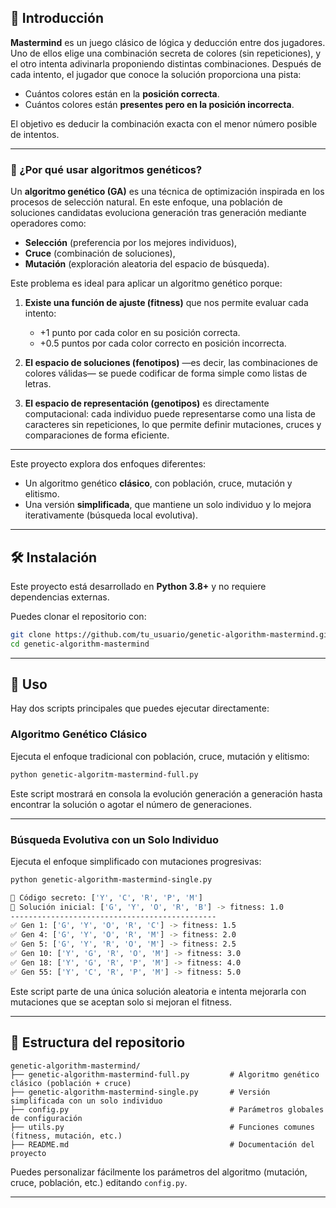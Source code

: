 

## 🧠 Introducción

**Mastermind** es un juego clásico de lógica y deducción entre dos jugadores. Uno de ellos elige una combinación secreta de colores (sin repeticiones), y el otro intenta adivinarla proponiendo distintas combinaciones. Después de cada intento, el jugador que conoce la solución proporciona una pista:

* Cuántos colores están en la **posición correcta**.
* Cuántos colores están **presentes pero en la posición incorrecta**.

El objetivo es deducir la combinación exacta con el menor número posible de intentos.

---

### 🧬 ¿Por qué usar algoritmos genéticos?

Un **algoritmo genético (GA)** es una técnica de optimización inspirada en los procesos de selección natural. En este enfoque, una población de soluciones candidatas evoluciona generación tras generación mediante operadores como:

* **Selección** (preferencia por los mejores individuos),
* **Cruce** (combinación de soluciones),
* **Mutación** (exploración aleatoria del espacio de búsqueda).

Este problema es ideal para aplicar un algoritmo genético porque:

1. **Existe una función de ajuste (fitness)** que nos permite evaluar cada intento:

   * +1 punto por cada color en su posición correcta.
   * +0.5 puntos por cada color correcto en posición incorrecta.

2. **El espacio de soluciones (fenotipos)** —es decir, las combinaciones de colores válidas— se puede codificar de forma simple como listas de letras.

3. **El espacio de representación (genotipos)** es directamente computacional: cada individuo puede representarse como una lista de caracteres sin repeticiones, lo que permite definir mutaciones, cruces y comparaciones de forma eficiente.

---

Este proyecto explora dos enfoques diferentes:

* Un algoritmo genético **clásico**, con población, cruce, mutación y elitismo.
* Una versión **simplificada**, que mantiene un solo individuo y lo mejora iterativamente (búsqueda local evolutiva).

---

## 🛠️ Instalación

Este proyecto está desarrollado en **Python 3.8+** y no requiere dependencias externas.

Puedes clonar el repositorio con:

```bash
git clone https://github.com/tu_usuario/genetic-algorithm-mastermind.git
cd genetic-algorithm-mastermind
```

---

## 🚀 Uso

Hay dos scripts principales que puedes ejecutar directamente:

### Algoritmo Genético Clásico

Ejecuta el enfoque tradicional con población, cruce, mutación y elitismo:

```bash
python genetic-algoritm-mastermind-full.py
```

Este script mostrará en consola la evolución generación a generación hasta encontrar la solución o agotar el número de generaciones.

---

### Búsqueda Evolutiva con un Solo Individuo

Ejecuta el enfoque simplificado con mutaciones progresivas:

```bash
python genetic-algorithm-mastermind-single.py
```

```bash
🎯 Código secreto: ['Y', 'C', 'R', 'P', 'M']
🔁 Solución inicial: ['G', 'Y', 'O', 'R', 'B'] -> fitness: 1.0
----------------------------------------------
✅ Gen 1: ['G', 'Y', 'O', 'R', 'C'] -> fitness: 1.5
✅ Gen 4: ['G', 'Y', 'O', 'R', 'M'] -> fitness: 2.0
✅ Gen 5: ['G', 'Y', 'R', 'O', 'M'] -> fitness: 2.5
✅ Gen 10: ['Y', 'G', 'R', 'O', 'M'] -> fitness: 3.0
✅ Gen 18: ['Y', 'G', 'R', 'P', 'M'] -> fitness: 4.0
✅ Gen 55: ['Y', 'C', 'R', 'P', 'M'] -> fitness: 5.0
```

Este script parte de una única solución aleatoria e intenta mejorarla con mutaciones que se aceptan solo si mejoran el fitness.

---

## 📁 Estructura del repositorio

```
genetic-algorithm-mastermind/
├── genetic-algorithm-mastermind-full.py         # Algoritmo genético clásico (población + cruce)
├── genetic-algorithm-mastermind-single.py       # Versión simplificada con un solo individuo
├── config.py                                    # Parámetros globales de configuración
├── utils.py                                     # Funciones comunes (fitness, mutación, etc.)
├── README.md                                    # Documentación del proyecto
```

Puedes personalizar fácilmente los parámetros del algoritmo (mutación, cruce, población, etc.) editando `config.py`.

---


